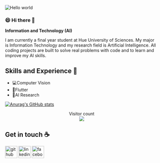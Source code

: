 <img src="https://raw.githubusercontent.com/sagar-viradiya/sagar-viradiya/master/resources/banner.png" alt="Hello world">

### 😄 Hi there :wave:
**Information and Technology (AI)**

I am currently a final year student at Hue University of Sciences. My major is Information Technology and my research field is Artificial Intelligence. All coding projects are built to solve real problems with code and to learn and improve my AI skills.

## Skills and Experience 🌱
* 💻Computer Vision
* 📱Flutter
* 🔎AI Research
  
[![Anurag's GitHub stats](https://github-readme-stats.vercel.app/api?username=youneedyourself)](https://github.com/anuraghazra/github-readme-stats)

<p align="center"> 
  Visitor count<br>
  <img src="https://profile-counter.glitch.me/youneedyourself/count.svg" />
</p>

## Get in touch :coffee:

[<img src='https://cdn.jsdelivr.net/npm/simple-icons@3.0.1/icons/github.svg' alt='github' height='40'>](https://github.com/youneedyourself)  [<img src='https://cdn.jsdelivr.net/npm/simple-icons@3.0.1/icons/linkedin.svg' alt='linkedin' height='40'>](https://www.linkedin.com/in/nam-nguyen-hoai-034812252/)  [<img src='https://cdn.jsdelivr.net/npm/simple-icons@3.0.1/icons/facebook.svg' alt='facebook' height='40'>](https://www.facebook.com/hoainam2207)  
<!--
**youneedyourself/youneedyourself** is a ✨ _special_ ✨ repository because its `README.md` (this file) appears on your GitHub profile.

Here are some ideas to get you started:

- 🔭 I’m currently working on ...
- 🌱 I’m currently learning ...
- 👯 I’m looking to collaborate on ...
- 🤔 I’m looking for help with ...
- 💬 Ask me about ...
- 📫 How to reach me: ...
- 😄 Pronouns: ...
- ⚡ Fun fact: ...
-->
